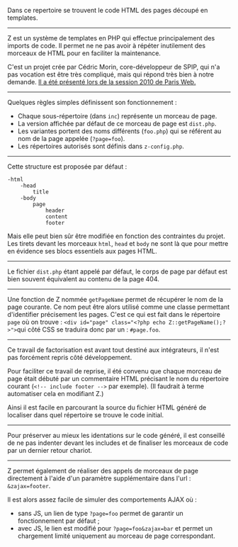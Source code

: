Dans ce repertoire se trouvent le code HTML des pages découpé en templates.

---

Z est un système de templates en PHP qui effectue principalement des imports de code.
Il permet ne ne pas avoir à répéter inutilement des morceaux de HTML pour en faciliter la maintenance.

C'est un projet crée par Cédric Morin, core-développeur de SPIP, qui n'a pas vocation est être très compliqué, mais qui répond très bien à notre demande.
[Il a été présenté lors de la session 2010 de Paris Web.](http://www.yterium.net/Un-framework-HTML-est-il-possible)

---

Quelques règles simples définissent son fonctionnement :

 - Chaque sous-répertoire (dans `inc`) représente un morceau de page.
 - La version affichée par défaut de ce morceau de page est `dist.php`.
 - Les variantes portent des noms différents (`foo.php`) qui se référent au nom de la page appelée (`?page=foo`).
 - Les répertoires autorisés sont définis dans `z-config.php`.

---

Cette structure est proposée par défaut :

	-html
		-head
			title
		-body
			page
				header
				content
				footer
				
Mais elle peut bien sûr être modifiée en fonction des contraintes du projet.
Les tirets devant les morceaux `html`, `head` et `body` ne sont là que pour mettre en évidence ses blocs essentiels aux pages HTML.

---

Le fichier `dist.php` étant appelé par défaut, le corps de page par défaut est bien souvent équivalent au contenu de la page 404.

---

Une fonction de Z nommée `getPageName` permet de récupérer le nom de la page courante. Ce nom peut être alors utilisé comme une classe permettant d'identifier précisement les pages.
C'est ce qui est fait dans le répertoire `page` où on trouve : `<div id="page" class="<?php echo Z::getPageName();?>">`qui côté CSS se traduira donc par un : `#page.foo`.

---
 
Ce travail de factorisation est avant tout destiné aux intégrateurs, il n'est pas forcément repris côté développement.

Pour faciliter ce travail de reprise, il été convenu que chaque morceau de page était débuté par un commentaire HTML précisant le nom du répertoire courant (`<!-- include footer -->` par exemple).
(Il faudrait à terme automatiser cela en modifiant Z.)

Ainsi il est facile en parcourant la source du fichier HTML généré de localiser dans quel répertoire se trouve le code initial.

---

Pour préserver au mieux les identations sur le code généré, il est conseillé de ne pas indenter devant les includes et de finaliser les morceaux de code par un dernier retour chariot.

---

Z permet également de réaliser des appels de morceaux de page directement à l'aide d'un paramètre supplémentaire dans l'url : `&zajax=footer`.

Il est alors assez facile de simuler des comportements AJAX où :

 - sans JS, un lien de type `?page=foo` permet de garantir un fonctionnement par défaut ; 
 - avec JS, le lien est modifié pour `?page=foo&zajax=bar` et permet un chargement limité uniquement au morceau de page correspondant.